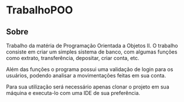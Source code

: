 # TrabalhoPOO

## Sobre

Trabalho da matéria de Programação Orientada a Objetos II. O trabalho consiste em criar um simples sistema de banco, com algumas funções como extrato, transferência, depositar, criar conta, etc.

Além das funções o programa possui uma validação de login para os usuários, podendo analisar a movimentações feitas em sua conta.

Para sua utilização será necessário apenas clonar o projeto em sua máquina e executa-lo com uma IDE de sua preferência. 
